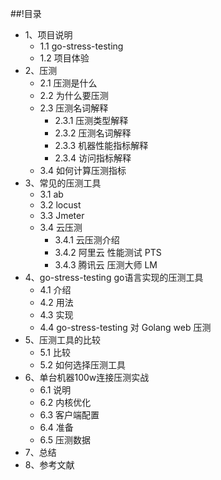 ##!目录
- 1、项目说明
    - 1.1 go-stress-testing
    - 1.2 项目体验
- 2、压测
    - 2.1 压测是什么
    - 2.2 为什么要压测
    - 2.3 压测名词解释
        - 2.3.1 压测类型解释
        - 2.3.2 压测名词解释
        - 2.3.3 机器性能指标解释
        - 2.3.4 访问指标解释
    - 3.4 如何计算压测指标
- 3、常见的压测工具
    - 3.1 ab
    - 3.2 locust
    - 3.3 Jmeter
    - 3.4 云压测
        - 3.4.1 云压测介绍
        - 3.4.2 阿里云 性能测试 PTS
        - 3.4.3 腾讯云 压测大师 LM
- 4、go-stress-testing go语言实现的压测工具
    - 4.1 介绍
    - 4.2 用法
    - 4.3 实现
    - 4.4 go-stress-testing 对 Golang web 压测
- 5、压测工具的比较
    - 5.1 比较
    - 5.2 如何选择压测工具
- 6、单台机器100w连接压测实战
    - 6.1 说明
    - 6.2 内核优化
    - 6.3 客户端配置
    - 6.4 准备
    - 6.5 压测数据
- 7、总结
- 8、参考文献 
